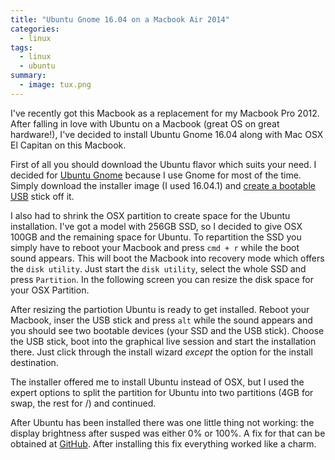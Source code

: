 ```yaml
---
title: "Ubuntu Gnome 16.04 on a Macbook Air 2014"
categories:
  - linux
tags:
  - linux
  - ubuntu
summary:
  - image: tux.png
---
```

 I've recently got this Macbook as a replacement for my Macbook Pro 2012. After falling in love with Ubuntu on a Macbook (great OS on great hardware!), I've decided to install Ubuntu Gnome 16.04 along with Mac OSX El Capitan on this Macbook.

First of all you should download the Ubuntu flavor which suits your need. I decided for [Ubuntu Gnome](https://ubuntugnome.org/) because I use Gnome for most of the time. Simply download the installer image (I used 16.04.1) and [create a bootable USB](https://www.ubuntu.com/download/desktop/create-a-usb-stick-on-mac-osx) stick off it.

I also had to shrink the OSX partition to create space for the Ubuntu installation. I've got a model with 256GB SSD, so I decided to give OSX 100GB and the remaining space for Ubuntu. To repartition the SSD you simply have to reboot your Macbook and press `cmd + r` while the boot sound appears. This will boot the Macbook into recovery mode which offers the `disk utility`. Just start the `disk utility`, select the whole SSD and press `Partition`. In the following screen you can resize the disk space for your OSX Partition.

After resizing the partiotion Ubuntu is ready to get installed. Reboot your Macbook, inser the USB stick and press `alt` while the sound appears and you should see two bootable devices (your SSD and the USB stick). Choose the USB stick, boot into the graphical live session and start the installation there. Just click through the install wizard _except_ the option for the install destination.

The installer offered me to install Ubuntu instead of OSX, but I used the expert options to split the partition for Ubuntu into two partitions (4GB for swap, the rest for /) and continued.

After Ubuntu has been installed there was one little thing not working: the display brightness after susped was either 0% or 100%. A fix for that can be obtained at [GitHub](https://github.com/patjak/mba6x_bl). After installing this fix everything worked like a charm.

